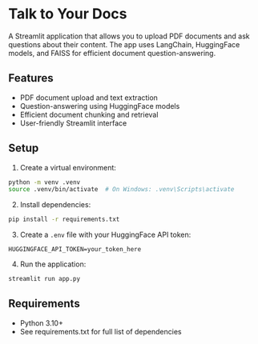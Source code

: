 # Talk to Your Docs

A Streamlit application that allows you to upload PDF documents and ask questions about their content. The app uses LangChain, HuggingFace models, and FAISS for efficient document question-answering.

## Features

- PDF document upload and text extraction
- Question-answering using HuggingFace models
- Efficient document chunking and retrieval
- User-friendly Streamlit interface

## Setup

1. Create a virtual environment:
```bash
python -m venv .venv
source .venv/bin/activate  # On Windows: .venv\Scripts\activate
```

2. Install dependencies:
```bash
pip install -r requirements.txt
```

3. Create a `.env` file with your HuggingFace API token:
```
HUGGINGFACE_API_TOKEN=your_token_here
```

4. Run the application:
```bash
streamlit run app.py
```

## Requirements

- Python 3.10+
- See requirements.txt for full list of dependencies